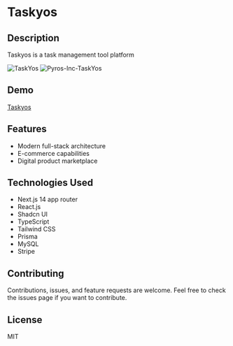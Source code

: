# Taskyos

## Description

Taskyos is a task management tool platform

![TaskYos](https://github.com/Liam-Piro/TaskYos/assets/109366637/94e95b75-53f1-49ca-98c3-e0073db8c5cb)
![Pyros-Inc-TaskYos](https://github.com/Liam-Piro/TaskYos/assets/109366637/f6850d99-ec1a-49be-a35e-2c57bbaf14b8)


## Demo

[Taskyos](https://taskyos.vercel.app/)

## Features

- Modern full-stack architecture
- E-commerce capabilities
- Digital product marketplace

## Technologies Used

- Next.js 14 app router
- React.js
- Shadcn UI
- TypeScript
- Tailwind CSS
- Prisma
- MySQL
- Stripe

## Contributing

Contributions, issues, and feature requests are welcome. Feel free to check the issues page if you want to contribute.

## License

MIT
